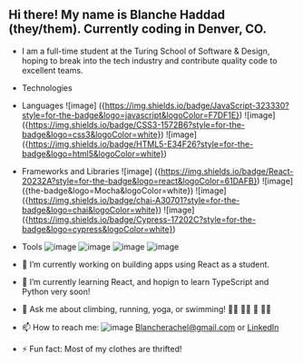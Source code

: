 ## Hi there! My name is Blanche Haddad (they/them). Currently coding in Denver, CO. 

- I am a full-time student at the Turing School of Software & Design, hoping to break into the tech industry and contribute quality code to excellent teams. 

- Technologies
- Languages 
![image] ({https://img.shields.io/badge/JavaScript-323330?style=for-the-badge&logo=javascript&logoColor=F7DF1E}) ![image] ({https://img.shields.io/badge/CSS3-1572B6?style=for-the-badge&logo=css3&logoColor=white}) ![image] ({https://img.shields.io/badge/HTML5-E34F26?style=for-the-badge&logo=html5&logoColor=white}) 

- Frameworks and Libraries 
![image] ({https://img.shields.io/badge/React-20232A?style=for-the-badge&logo=react&logoColor=61DAFB}) ![image] ({the-badge&logo=Mocha&logoColor=white}) ![image] ({https://img.shields.io/badge/chai-A30701?style=for-the-badge&logo=chai&logoColor=white}) ![image] ({https://img.shields.io/badge/Cypress-17202C?style=for-the-badge&logo=cypress&logoColor=white}) 

- Tools
![image]({https://img.shields.io/badge/VSCode-0078D4?style=for-the-badge&logo=visual%20studio%20code&logoColor=white}) ![image]({https://img.shields.io/badge/GitHub-100000?style=for-the-badge&logo=github&logoColor=white}) ![image]({https://img.shields.io/badge/npm-CB3837?style=for-the-badge&logo=npm&logoColor=white}) ![image]({https://img.shields.io/badge/Slack-4A154B?style=for-the-badge&logo=slack&logoColor=white}) 

- 🔭 I’m currently working on building apps using React as a student.

- 🌱 I’m currently learning React, and hopign to learn TypeScript and Python very soon!

- 💬 Ask me about climbing, running, yoga, or swimming! 🧗‍♀️ 🏃‍♂️ 🧘 🏊‍♀️

- 📫 How to reach me: ![image]({https://img.shields.io/badge/Gmail-D14836?style=for-the-badge&logo=gmail&logoColor=white}) Blancherachel@gmail.com or [LinkedIn](https://www.linkedin.com/in/blanche-haddad-denver/)

- ⚡ Fun fact: Most of my clothes are thrifted! 
